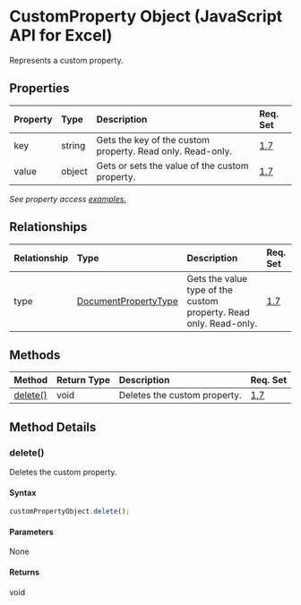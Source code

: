 # CustomProperty Object (JavaScript API for Excel)

Represents a custom property.

## Properties

| Property	   | Type	|Description| Req. Set|
|:---------------|:--------|:----------|:----|
|key|string|Gets the key of the custom property. Read only. Read-only.|[1.7](../requirement-sets/excel-api-requirement-sets.md)|
|value|object|Gets or sets the value of the custom property.|[1.7](../requirement-sets/excel-api-requirement-sets.md)|

_See property access [examples.](#property-access-examples)_

## Relationships
| Relationship | Type	|Description| Req. Set|
|:---------------|:--------|:----------|:----|
|type|[DocumentPropertyType](documentpropertytype.md)|Gets the value type of the custom property. Read only. Read-only.|[1.7](../requirement-sets/excel-api-requirement-sets.md)|

## Methods

| Method		   | Return Type	|Description| Req. Set|
|:---------------|:--------|:----------|:----|
|[delete()](#delete)|void|Deletes the custom property.|[1.7](../requirement-sets/excel-api-requirement-sets.md)|

## Method Details


### delete()
Deletes the custom property.

#### Syntax
```js
customPropertyObject.delete();
```

#### Parameters
None

#### Returns
void
